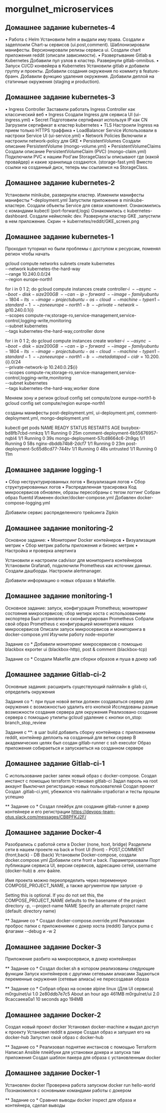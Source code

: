 # morgulnet_microservices
## Домашнее задание kubernetes-4
• Работа с Helm
  Установили helm и выдали иму права.
  Создали и задеплоили Chart-ы сервисов (ui.post,comment).
  Шаблонизировали манифесты.
  Версионировали релизы сервиса ui.
  Создали chart приложения reddit (описали зависимости).
• Развертывание Gitlab в Kubernetes
  Добавили пул узлов в кластер.
  Развернули gitlab-omnibus.
• Запуск CI/CD конвейера в Kubernetes
  Установили gitlab и добавили группу и проекты.
  Добавили создания окружения по коммиту в feature-бранч.
  Добавили функцию удаления окружения.
  Добавили деплой на статичные окружения (staging и production).

## Домашнее задание kubernetes-3
• Ingress Controller
 Заставили работать Ingress Controller как классический веб
• Ingress
 Создали Ingress для сервиса UI (ui-ingress.yml)
• Secret
 Подготовили сертификат используя IP как CN
 Загрузили сертификат в кластер kubernetes
• TLS
 Настроили Ingress на прием только HTTPS траффика
• LoadBalancer Service
 Использовали в настроки Service UI (ui-service.yml)
• Network Policies
 Включили и настроили network-policy для GKE
• PersistentVolumes
 Создали описание PersistentVolume (mongo-volume.yml)
• PersistentVolumeClaims
 Создали описание PersistentVolumeClaim (PVC) (mongo-claim.yml)
 Подключили PVC к нашим Pod'ам
 StorageClass’ы описывают где (какой
  провайдер) и какие хранилища создаются. (storage-fast.yml)
 Вместо ссылки на созданный диск, теперь мы ссылаемся на StorageClass.

## Домашнее задание kubernetes-2
 Установили minikube, развернули кластер.
 Изменили манифесты манифесты *-deployment.yml
 Запустили приложение в minikube-кластере.
 Создали объекты Service для связи компонент.
 Ознакомились с командами kubectl (port-forward,logs)
 Ознакомились с kubernetes-dashboard.
 Создали неймспейс dev.
 Развернули кластер GKE ,запустили в нем приложение.
 Скрин -> kubernetes/reddit/GKE_screen.png

## Домашнее задание kubernetes-1
Проходил туториал но были проблемы с доступом к ресурсам,
поменял регион чтобы начать

gcloud compute networks subnets create kubernetes \
  --network kubernetes-the-hard-way \
  --range 10.240.0.0/24 \
  --region europe-north1

for i in 0 1 2; do
  gcloud compute instances create controller-${i} \
    --async \
    --boot-disk-size 200GB \
    --can-ip-forward \
    --image-family ubuntu-1804-lts \
    --image-project ubuntu-os-cloud \
    --machine-type n1-standard-1 \
    --zone europe-north1-b \
    --private-network-ip 10.240.0.1${i} \
    --scopes compute-rw,storage-ro,service-management,service-control,logging-write,monitoring \
    --subnet kubernetes \
    --tags kubernetes-the-hard-way,controller
done

for i in 0 1 2; do
  gcloud compute instances create worker-${i} \
    --async \
    --boot-disk-size 200GB \
    --can-ip-forward \
    --image-family ubuntu-1804-lts \
    --image-project ubuntu-os-cloud \
    --machine-type n1-standard-1 \
    --zone europe-north1-b \
    --metadata pod-cidr=10.200.${i}.0/24 \
    --private-network-ip 10.240.0.2${i} \
    --scopes compute-rw,storage-ro,service-management,service-control,logging-write,monitoring \
    --subnet kubernetes \
    --tags kubernetes-the-hard-way,worker
done

Меняем зону и регион
gcloud config set compute/zone europe-north1-b
gcloud config set compute/region europe-north1

созданы манифесты post-deployment.yml, ui-deployment.yml, comment-deployment.yml, mongo-deployment.yml

kubectl get pods
NAME                                  READY   STATUS    RESTARTS   AGE
busybox-bd8fb7cbd-nmkzq               1/1     Running   0          25m
comment-deployment-6b55676957-nqbl4   1/1     Running   0          39s
mongo-deployment-57cd8664c6-2h9gq     1/1     Running   0          58s
nginx-dbddb74b8-2dcf7                 1/1     Running   0          23m
post-deployment-5c65d8cd77-744tv      1/1     Running   0          48s
untrusted                             1/1     Running   0          11m

## Домашнее задание logging-1
 • Сбор неструктурированных логов
 • Визуализация логов
 • Сбор структурированных логов
 • Распределенная трасировка
 Код микросервисов обновлен, образы пересобраны с тегом логгинг
 Собран образ fluentd
 Изменен docker/docker-compose.yml
 Добавлен docker-compose-logging.yml

 Добавили сервис распределенного трейсинга Zipkin

## Домашнее задание monitoring-2
 Основное задание: 
 • Мониторинг Docker контейнеров
 • Визуализация метрик
 • Сбор метрик работы приложения и бизнес
 метрик
 • Настройка и проверка алертинга
 
 Установили и настроили cadvisor для мониторинга контейнеров
 Установили Grafanaб, подключили Prometheus как источник данных. Создали дашборды.
 Настроили alertmanager.

 Добавили информацию о новых образах в Makefile.

## Домашнее задание monitoring-1
Основное задание: запуск, конфигурация Prometheus; мониторинг состояния микросервисов; сбор метирк хоста с использованием экспортера
  Был установлен и сконфигурирован Prometheus
  Собрали свой образ Prometheus с конфигурацией мониторига наших микросервисов
  Описали запуск микросервисов и мониторинга в docker-compose.yml
  Изучили работу node-exporter

 Задание со *
  Добавили мониторинг микросервисов с помощью blackbox exporter
  ui (blackbox-http), post & comment (blackbox-tcp)
  
 Задание со * 
  Создали Makefile для сборки образов и пуша в докер хаб


## Домашнее задание Gitlab-ci-2
 Основные задания: расширить существующий пайплайн в gilab ci, определить окружения
 
 Задания со *: при пуше новой ветки должен создаваться сервер для окружения с возможностью удалить его кнопкой
  Исследованы разные возможности создания сервера для окружения
  Реализовано создание сервера с помощью утилиты gcloud
  удаление с кнопки on_stop: branch_stop_review
  
 Задания с **: в шаг build добавить сборку контейнера с приложением reddit, контейнер деплоить на созданный для ветки сервер
  В академических целях был создан gitlab-runner с ssh executor
  Образ приложения собираеться и запускаеться на созданном сервере

## Домашнее задание Gitlab-ci-1
 С использование packer запек новый образ с docker-compose.
 Создал инстанст с помощью terraform 
 Установил gitlab-ci 
 Задал пароль на root аккаунт
 Выключил регистраицю новых пользователей
 Создал проект
 Создал .gitlab-ci.yml, убежился что пайплайн отработал и тесты прошли успешно
 
 ** Задание со *
 Создал плейбук для создания gitlab-runner в докер контейнере и его регистрации
 https://devops-team-otus.slack.com/messages/CB8PFKJ2F/

## Домашнее задание Docker-4
 Разобрались с работой сети в Docker (none, hoxt, bridge)
 Разделили сети в нашем проекте на back и front
 UI (front) - POST,COMMENT (front,back) - DB (back)
 Установили Docker-compose, создали docker.compose.yml
 Добавили сети front и back.
 Параметризовали Порт публикации сервиса UI, версии сервисов, адресацию сетей,
 username (docker-hub) в .env файле.
 
 Имя проекта можно переопределить через переменную COMPOSE_PROJECT_NAME, а также аргументом при запуске -p

 Setting this is optional. If you do not set this, the COMPOSE_PROJECT_NAME defaults to the basename of the project directory
 -p, --project-name NAME     Specify an alternate project name (default: directory name)

 ** Задание со *
 Создал docker-compose.override.yml
 Реализован проброс папки с приложениями с докер хоста (reddit)
 Запуск puma с флагами --debug и -w 2

## Домашнее задание Docker-3
 Приложение разбито на микросервиси, в докер контейнерах

 ** Задание со *
 Создал docker.sh в котором реализованы следующие функции
 Запуск контейнеров с другими сетевыми алиасами
 Задаються переменные окружения (сетевые алиасы) не пересоздавая образа

 ** Задание со *
 Собрал образ на основе alpine linux (Для UI сервиса)
 m0rgulnet/ui               1.0                 2e80ddb7e7c5        About an hour ago     461MB
 m0rgulnet/ui               2.0                 9caccaeea0a1        10 seconds ago        194MB

## Домашнее задание Docker-2
 Создал новый проект docker
 Установил docker-machine и выдал доступ к проекту
 Установил reddit в докере
 Создал образ и запушил его на docker-hub
 Запустил свой образ с docker-hub

 ** Задание со *
 Реализовал поднятие инстансов с помощью Terraform
 Написал Ansible плейбуки для установки докера и запуска там приложения
 Создал шаблон пакера для образа с установленным docker

## Домашнее задание Docker-1
 Установлен docker 
 Проверена работа запуском docker run hello-world
 Познакомился с основными командами работы с докером
 
 ** Задание со *
 Сравнил выводы docker inspect для образа и контейнера, сделал выводы
